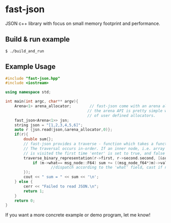 # fast-json
JSON c++ library with focus on small memory footprint and performance.
## Build & run example
```$ ./build_and_run ```
## Example Usage


```c++
#include "fast-json.hpp"
#include <iostream>

using namespace std;

int main(int argc, char** argv){
    Arena<1> arena_allocator;        // fast-json come with an arena allocator which supports reallocation,
                                    // the arena API is pretty simple which allows for a straight forward adoption
                                    // of user defined allocators.
    fast_json<Arena<1>> jsn;        
    string json = "[1,2,3,4,5,6]";
    auto r {jsn.read(json,&arena_allocator,0)};
    if(r){
        double sum{};
        // fast-json provides a traverse - function which takes a functor f.
        // The traversal occurs in-order. If an inner node, i.e. array or object,
        // is visited the first time 'enter' is set to true, and false in the case the node is exited.
        traverse_binary_representation(r->first, r->second.second, [&sum](msg_node*m, bool enter){
            if (m->what== msg_node::F64) sum += ((msg_node_f64*)m)->value; // all nodes derive from msg_node,
                    //dispatch according to the 'what' field, cast if necessary (see fast-json.hpp for details)
        });
        cout << " sum = " << sum << '\n';
    } else {
        cerr << "Failed to read JSON.\n";
        return 1;
    }
    return 0;
}
```



If you want a more concrete example or demo program, let me know!
